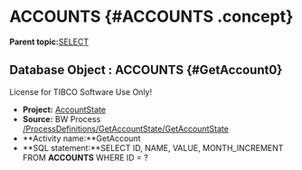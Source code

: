# ACCOUNTS {#ACCOUNTS .concept}

**Parent topic:**[SELECT](../../../crossref/dbo/dboRef/Group_Id162.md)

## Database Object : ACCOUNTS {#GetAccount0}

License for TIBCO Software Use Only!

-   **Project:** [AccountState](../projsRef/AccountState.md)
-   **Source:**  BW Process [/ProcessDefinitions/GetAccountState/GetAccountState](../../../projects/AccountState/ProcessDefinitions/GetAccountState/GetAccountState.process.md)
-   **Activity name:**GetAccount
-   **SQL statement:**SELECT ID, NAME, VALUE, MONTH\_INCREMENT FROM **ACCOUNTS** WHERE ID = ?

